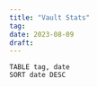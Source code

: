 ```yaml
---
title: "Vault Stats"
tag:
date: 2023-08-09
draft:
---
```


```dataview 
TABLE tag, date
SORT date DESC 
```

